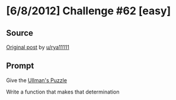 # [6/8/2012] Challenge #62 [easy]

## Source

[Original post](https://old.reddit.com/r/dailyprogrammer/comments/urqcx/682012_challenge_62_easy/) by [u/rya11111](https://old.reddit.com/user/rya11111)

## Prompt

Give the [Ullman's Puzzle](http://regator.com/p/246306389/ullmans_puzzle/)

Write a function that makes that determination
